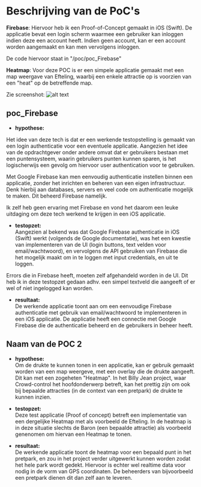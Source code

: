 Beschrijving van de PoC's
==========================

**Firebase**:
Hiervoor heb ik een Proof-of-Concept gemaakt in iOS (Swift). De applicatie bevat een login scherm waarmee een gebruiker kan inloggen indien deze een account heeft. Indien geen account, kan er een account worden aangemaakt en kan men vervolgens inloggen.

De code hiervoor staat in "/poc/poc_Firebase"


**Heatmap**:
Voor deze POC is er een simpele applicatie gemaakt met een map weergave van Efteling, waarbij een enkele attractie op is voorzien van een "heat" op de betreffende map.

Zie screenshot:
![alt text](/screenshot/heatmap.jpeg "Heatmap Efteling (Baron)")


 
poc_Firebase
----------------
* **hypothese:**

Het idee van deze tech is dat er een werkende testopstelling is gemaakt van een login authenticatie voor een eventuele applicatie. Aangezien het idee van de opdrachtgever onder andere omvat dat er gebruikers bestaan met een puntensysteem, waarin gebruikers punten kunnen sparen, is het logischerwijs een gevolg om hiervoor user authentication voor te gebruiken. 

Met Google Firebase kan men eenvoudig authenticatie instellen binnen een applicatie, zonder het inrichten en beheren van een eigen infrastructuur. Denk hierbij aan databases, servers en veel code om authenticatie mogelijk te maken. Dit beheerd  Firebase namelijk.

Ik zelf heb geen ervaring met Firebase en vond het daarom een leuke uitdaging om deze tech werkend te krijgen in een iOS applicatie. 


* **testopzet:**  
Aangezien al bekend was dat Google Firebase authenticatie in iOS (Swift) werkt (volgends de Google documentatie), was het een kwestie van implementeren van de UI (login buttons, text velden voor email/wachtwoord), en vervolgens de API gebruiken van Firebase die het mogelijk maakt om in te loggen met input credentials, en uit te loggen. 

Errors die in Firebase heeft, moeten zelf afgehandeld worden in de UI. Dit heb ik in deze testopzet gedaan adhv. een simpel textveld die aangeeft of er wel of niet ingelogged kan worden.
 
* **resultaat:**  
De werkende applicatie toont aan om een eenvoudige Firebase authenticatie met gebruik van email/wachtwoord te implementeren in een iOS applicatie. De applicatie heeft een connectie met Google Firebase die de authenticatie beheerd en de gebruikers in beheer heeft.


Naam van de POC 2
----------------
* **hypothese:**  
Om de drukte te kunnen tonen in een applicatie, kan er gebruik gemaakt worden van een map weergeve, met een overlay die de drukte aangeeft. Dit kan met een zogeheten "Heatmap". In het Billy Jean project, waar Crowd-control het hoofdonderwerp betreft, kan het prettig zijn om ook bij bepaalde attracties (in de context van een pretpark) de drukte te kunnen inzien.

* **testopzet:**  
Deze test applicatie (Proof of concept) betreft een implementatie van een dergelijke Heatmap met als voorbeeld de Efteling. In de heatmap is in deze situatie slechts de Baron (een bepaalde attractie) als voorbeeld genenomen om hiervan een Heatmap te tonen.
 
* **resultaat:**  
De werkende applicatie toont de heatmap voor een bepaald punt in het pretpark, en zou in het project verder uitgewerkt kunnen worden zodat het hele park wordt gedekt. Hiervoor is echter wel realtime data voor nodig in de vorm van GPS coordinaten. De beheerders van bijvoorbeeld een pretpark dienen dit dan zelf aan te leveren.

